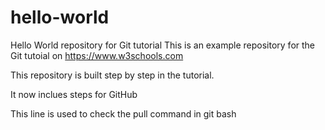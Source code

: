 # hello-world
Hello World repository for Git tutorial
This is an example repository for the Git tutoial on https://www.w3schools.com

This repository is built step by step in the tutorial.

It now inclues steps for GitHub

This line is used to check the pull command in git bash

